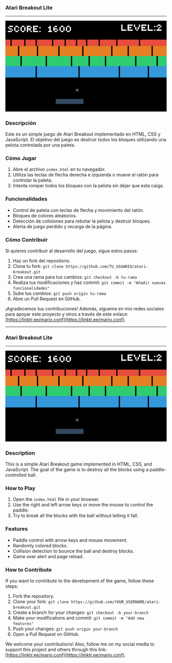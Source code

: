 ### Atari Breakout Lite

---

![Atari Breakout](atari_breakout.png)

### Descripción

Este es un simple juego de Atari Breakout implementado en HTML, CSS y JavaScript. El objetivo del juego es destruir todos los bloques utilizando una pelota controlada por una paleta.

### Cómo Jugar

1. Abre el archivo `index.html` en tu navegador.
2. Utiliza las teclas de flecha derecha e izquierda o mueve el ratón para controlar la paleta.
3. Intenta romper todos los bloques con la pelota sin dejar que esta caiga.

### Funcionalidades

- Control de paleta con teclas de flecha y movimiento del ratón.
- Bloques de colores aleatorios.
- Detección de colisiones para rebotar la pelota y destruir bloques.
- Alerta de juego perdido y recarga de la página.

### Cómo Contribuir

Si quieres contribuir al desarrollo del juego, sigue estos pasos:

1. Haz un fork del repositorio.
2. Clona tu fork: `git clone https://github.com/TU_USUARIO/atari-breakout.git`
3. Crea una rama para tus cambios: `git checkout -b tu-rama`
4. Realiza tus modificaciones y haz commit: `git commit -m "Añadir nuevas funcionalidades"`
5. Sube tus cambios: `git push origin tu-rama`
6. Abre un Pull Request en GitHub.

¡Agradecemos tus contribuciones! Además, sígueme en mis redes sociales para apoyar este proyecto y otros a través de este enlace: [https://linktr.ee/mario.conf](https://linktr.ee/mario.conf).

---

### Atari Breakout Lite

---

![Atari Breakout](atari_breakout.png)

### Description

This is a simple Atari Breakout game implemented in HTML, CSS, and JavaScript. The goal of the game is to destroy all the blocks using a paddle-controlled ball.

### How to Play

1. Open the `index.html` file in your browser.
2. Use the right and left arrow keys or move the mouse to control the paddle.
3. Try to break all the blocks with the ball without letting it fall.

### Features

- Paddle control with arrow keys and mouse movement.
- Randomly colored blocks.
- Collision detection to bounce the ball and destroy blocks.
- Game over alert and page reload.

### How to Contribute

If you want to contribute to the development of the game, follow these steps:

1. Fork the repository.
2. Clone your fork: `git clone https://github.com/YOUR_USERNAME/atari-breakout.git`
3. Create a branch for your changes: `git checkout -b your-branch`
4. Make your modifications and commit: `git commit -m "Add new features"`
5. Push your changes: `git push origin your-branch`
6. Open a Pull Request on GitHub.

We welcome your contributions! Also, follow me on my social media to support this project and others through this link: [https://linktr.ee/mario.conf](https://linktr.ee/mario.conf).
